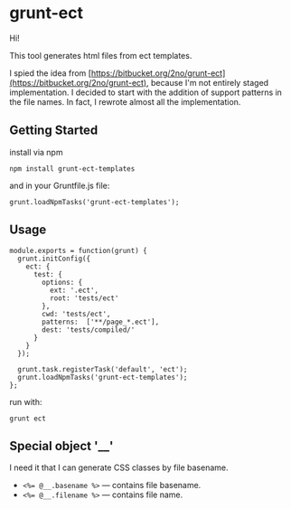 # grunt-ect

Hi!

This tool generates html files from ect templates.

I spied the idea from [https://bitbucket.org/2no/grunt-ect](https://bitbucket.org/2no/grunt-ect), because I'm not entirely staged implementation. 
I decided to start with the addition of support patterns in the file names. In fact, I rewrote almost all the implementation.


## Getting Started

 install via npm

	npm install grunt-ect-templates

and in your Gruntfile.js file:

	grunt.loadNpmTasks('grunt-ect-templates');

## Usage

	module.exports = function(grunt) {
	  grunt.initConfig({
	    ect: {
	      test: {
	        options: {
	          ext: '.ect',
	          root: 'tests/ect'
	        },
	        cwd: 'tests/ect',
	        patterns:  ['**/page_*.ect'],
	        dest: 'tests/compiled/'
	      }
	    }
	  });

	  grunt.task.registerTask('default', 'ect');
	  grunt.loadNpmTasks('grunt-ect-templates');
	};

run with:

	grunt ect

## Special object '__'

I need it that I can generate CSS classes by file basename.

*	`<%= @__.basename %>` — contains file basename. 
*	`<%= @__.filename %>` — contains file name.